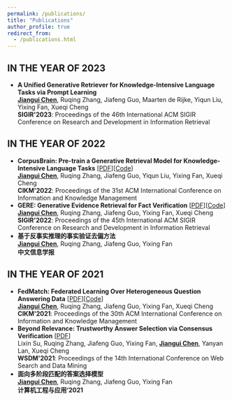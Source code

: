 ```yaml
---
permalink: /publications/
title: "Publications"
author_profile: true
redirect_from: 
  - /publications.html
---
```



IN THE YEAR OF 2023
------
- **A Unified Generative Retriever for Knowledge-Intensive Language Tasks via Prompt Learning** <br>
<ins>**Jiangui Chen**</ins>, Ruqing Zhang, Jiafeng Guo, Maarten de Rijke, Yiqun Liu, Yixing Fan, Xueqi Cheng <br>
**SIGIR'2023**: Proceedings of the 46th International ACM SIGIR Conference on Research and Development in Information Retrieval

IN THE YEAR OF 2022
------
- **CorpusBrain: Pre-train a Generative Retrieval Model for Knowledge-Intensive Language Tasks** 
[[PDF](https://dl.acm.org/doi/pdf/10.1145/3511808.3557271)][[Code](https://github.com/ict-bigdatalab/CorpusBrain)] <br>
<ins>**Jiangui Chen**</ins>, Ruqing Zhang, Jiafeng Guo, Yiqun Liu, Yixing Fan, Xueqi Cheng <br>
**CIKM'2022**: Proceedings of the 31st ACM International Conference on Information and Knowledge Management
- **GERE: Generative Evidence Retrieval for Fact Verification** 
[[PDF](https://dl.acm.org/doi/pdf/10.1145/3477495.3531827)][[Code](https://github.com/Chriskuei/GERE)] <br>
<ins>**Jiangui Chen**</ins>, Ruqing Zhang, Jiafeng Guo, Yixing Fan, Xueqi Cheng <br>
**SIGIR'2022**: Proceedings of the 45th International ACM SIGIR Conference on Research and Development in Information Retrieval
- **基于反事实推理的事实验证去偏方法** <br>
<ins>**Jiangui Chen**</ins>, Ruqing Zhang, Jiafeng Guo, Yixing Fan <br>
**中文信息学报**

IN THE YEAR OF 2021
------
- **FedMatch: Federated Learning Over Heterogeneous Question Answering Data** 
[[PDF](https://dl.acm.org/doi/pdf/10.1145/3459637.3482345)][[Code](https://github.com/Chriskuei/FedMatch)] <br>
<ins>**Jiangui Chen**</ins>, Ruqing Zhang, Jiafeng Guo, Yixing Fan, Xueqi Cheng <br>
**CIKM'2021**: Proceedings of the 30th ACM International Conference on Information and Knowledge Management
- **Beyond Relevance: Trustworthy Answer Selection via Consensus Verification** 
[[PDF](https://dl.acm.org/doi/pdf/10.1145/3437963.3441781)] <br>
Lixin Su, Ruqing Zhang, Jiafeng Guo, Yixing Fan, <ins>**Jiangui Chen**</ins>, Yanyan Lan, Xueqi Cheng <br>
**WSDM'2021**: Proceedings of the 14th International Conference on Web Search and Data Mining  <br>
- **面向多阶段匹配的答案选择模型**  <br>
<ins>**Jiangui Chen**</ins>, Ruqing Zhang, Jiafeng Guo, Yixing Fan <br>
**计算机工程与应用‘2021**
